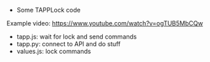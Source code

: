 * Some TAPPLock code

Example video: https://www.youtube.com/watch?v=ogTUB5MbCQw

- tapp.js: wait for lock and send commands
- tapp.py: connect to API and do stuff
- values.js: lock commands

